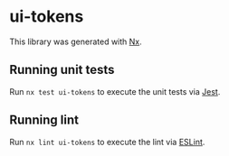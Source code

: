 # ui-tokens

This library was generated with [Nx](https://nx.dev).

## Running unit tests

Run `nx test ui-tokens` to execute the unit tests via [Jest](https://jestjs.io).

## Running lint

Run `nx lint ui-tokens` to execute the lint via [ESLint](https://eslint.org/).
